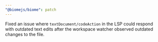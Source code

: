 ```yaml
---
"@biomejs/biome": patch
---
```


Fixed an issue where `textDocument/codeAction` in the LSP could respond with outdated text edits after the workspace watcher observed outdated changes to the file.
